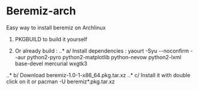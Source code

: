 # Beremiz-arch
Easy way to install beremiz on Archlinux

1) PKGBUILD to build it yourself

2) Or already build :
  ..* a/ Install dependencies : 
yaourt -Syu --noconfirm --aur python2-pyro python2-matplotlib python-nevow python2-lxml base-devel mercurial wxgtk3

  ..* b/ Download beremiz-1.0-1-x86_64.pkg.tar.xz
  ..* c/ Install it with double click on it or pacman -U beremiz*.pkg.tar.xz
